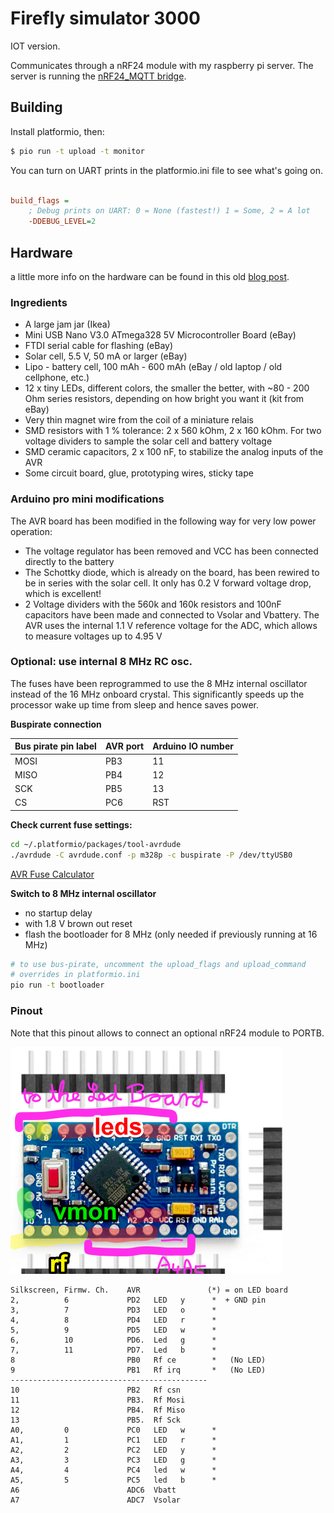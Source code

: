 # Firefly simulator 3000
IOT version.

Communicates through a nRF24 module with my raspberry pi server.
The server is running the [nRF24_MQTT bridge](https://github.com/yetifrisstlama/nRF24_MQTT).

## Building
Install platformio, then:

```bash
$ pio run -t upload -t monitor
```

You can turn on UART prints in the platformio.ini file to see what's going on.

```ini

build_flags =
	; Debug prints on UART: 0 = None (fastest!) 1 = Some, 2 = A lot
	-DDEBUG_LEVEL=2
```

## Hardware
a little more info on the hardware can be found in this old [blog post](http://yetifrisstlama.blogspot.com/2014/07/fireflys-in-jar.html).

### Ingredients

  * A large jam jar (Ikea)
  * Mini USB Nano V3.0 ATmega328 5V Microcontroller Board (eBay)
  * FTDI serial cable for flashing (eBay)
  * Solar cell, 5.5 V, 50 mA or larger (eBay)
  * Lipo - battery cell, 100 mAh - 600 mAh (eBay / old laptop / old cellphone, etc.)
  * 12 x tiny LEDs, different colors, the smaller the better, with ~80 - 200 Ohm series resistors, depending on how bright you want it (kit from eBay)
  * Very thin magnet wire from the coil of a miniature relais
  * SMD resistors with 1 % tolerance: 2 x 560 kOhm,  2 x 160 kOhm. For two voltage dividers to sample the solar cell and battery voltage
  * SMD ceramic capacitors, 2 x 100 nF, to stabilize the analog inputs of the AVR
  * Some circuit board, glue, prototyping wires, sticky tape


### Arduino pro mini modifications
The AVR board has been modified in the following way for very low power operation:

  * The voltage regulator has been removed and VCC has been connected directly to the battery
  * The Schottky diode, which is already on the board, has been rewired to be in series with the solar cell. It only has 0.2 V forward voltage drop, which is excellent!
  * 2 Voltage dividers with the 560k and 160k resistors and 100nF capacitors have been made and connected to Vsolar and Vbattery. The AVR uses the internal 1.1 V reference voltage for the ADC, which allows to measure voltages up to 4.95 V

### Optional: use internal 8 MHz RC osc.
The fuses have been reprogrammed to use the 8 MHz internal oscillator instead of the 16 MHz onboard crystal. This significantly speeds up the processor wake up time from sleep and hence saves power.

__Buspirate connection__

| Bus pirate pin label | AVR port | Arduino IO number |
|----------------------|----------|-------------------|
| MOSI                 | PB3      | 11                |
| MISO                 | PB4      | 12                |
| SCK                  | PB5      | 13                |
| CS                   | PC6      | RST               |

__Check current fuse settings:__

```bash
cd ~/.platformio/packages/tool-avrdude
./avrdude -C avrdude.conf -p m328p -c buspirate -P /dev/ttyUSB0
```

[AVR Fuse Calculator](https://eleccelerator.com/fusecalc/fusecalc.php?chip=atmega328p)

__Switch to 8 MHz internal oscillator__

  * no startup delay
  * with 1.8 V brown out reset
  * flash the bootloader for 8 MHz (only needed if previously running at 16 MHz)

```bash
# to use bus-pirate, uncomment the upload_flags and upload_command
# overrides in platformio.ini
pio run -t bootloader
```

### Pinout
Note that this pinout allows to connect an optional nRF24 module to PORTB.

![pinout of arduino](dev/pinout.png)

```
Silkscreen, Firmw. Ch.    AVR               (*) = on LED board
2,          6             PD2   LED   y      *  + GND pin
3,          7             PD3   LED   o      *
4,          8             PD4   LED   r      *
5,          9             PD5   LED   w      *
6,          10            PD6.  Led   g      *
7,          11            PD7.  Led   b      *
8                         PB0   Rf ce        *   (No LED)
9                         PB1   Rf irq       *   (No LED)
--------------------------------------------
10                        PB2   Rf csn
11                        PB3.  Rf Mosi
12                        PB4.  Rf Miso
13                        PB5.  Rf Sck
A0,         0             PC0   LED   w      *
A1,         1             PC1   LED   r      *
A2,         2             PC2   LED   y      *
A3,         3             PC3   LED   g      *
A4,         4             PC4   led   w      *
A5,         5             PC5   led   b      *
A6                        ADC6  Vbatt
A7                        ADC7  Vsolar
```

